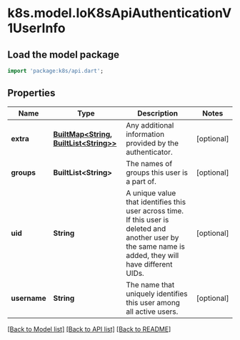 # k8s.model.IoK8sApiAuthenticationV1UserInfo

## Load the model package
```dart
import 'package:k8s/api.dart';
```

## Properties
Name | Type | Description | Notes
------------ | ------------- | ------------- | -------------
**extra** | [**BuiltMap&lt;String, BuiltList&lt;String&gt;&gt;**](BuiltList.md) | Any additional information provided by the authenticator. | [optional] 
**groups** | **BuiltList&lt;String&gt;** | The names of groups this user is a part of. | [optional] 
**uid** | **String** | A unique value that identifies this user across time. If this user is deleted and another user by the same name is added, they will have different UIDs. | [optional] 
**username** | **String** | The name that uniquely identifies this user among all active users. | [optional] 

[[Back to Model list]](../README.md#documentation-for-models) [[Back to API list]](../README.md#documentation-for-api-endpoints) [[Back to README]](../README.md)


